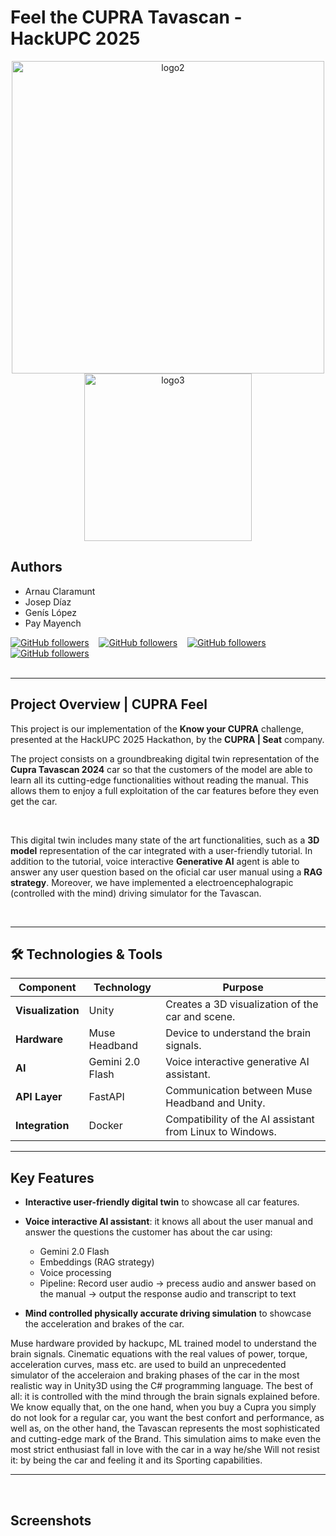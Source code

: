 # Feel the CUPRA Tavascan - HackUPC 2025

<p align="center">
  <img src="https://github.com/user-attachments/assets/dbad1f2a-cf4a-410f-aaa3-de891e77bc9a" alt="logo2" width="500"/>
  <img src="https://github.com/user-attachments/assets/aa60a680-b543-4750-8989-a7e042b8f9c6" alt="logo3" width="268"/>
</p>


## Authors
- Arnau Claramunt
- Josep Díaz
- Genís López
- Pay Mayench

[![GitHub followers](https://img.shields.io/github/followers/ArnauCS03?label=ArnauCS03)](https://github.com/ArnauCS03) &nbsp;&nbsp; 
[![GitHub followers](https://img.shields.io/github/followers/Nascarin?label=Nascarin)](https://github.com/Nascarin) &nbsp;&nbsp; 
[![GitHub followers](https://img.shields.io/github/followers/GenisLopez5?label=GenisLopez5)](https://github.com/GenisLopez5) &nbsp;&nbsp; 
[![GitHub followers](https://img.shields.io/github/followers/PauMayench?label=PauMayench)](https://github.com/PauMayench) <br><br>

---

## Project Overview | CUPRA Feel

This project is our implementation of the **Know your CUPRA** challenge, presented at the HackUPC 2025 Hackathon, by the **CUPRA | Seat** company.

The project consists on a groundbreaking digital twin representation of the **Cupra Tavascan 2024** car so that the customers of the model are able to learn all its cutting-edge functionalities without reading the manual. This allows them to enjoy a full exploitation of the car features before they even get the car. 

<br>

This digital twin includes many state of the art functionalities, such as a **3D model** representation of the car integrated with a user-friendly tutorial. In addition to the tutorial, voice interactive **Generative AI** agent is able to answer any user question based on the oficial car user manual using a **RAG strategy**. Moreover, we have implemented a electroencephalograpic (controlled with the mind) driving simulator for the Tavascan.

<br>

---

## 🛠️ Technologies & Tools  

| **Component**        | **Technology**    | **Purpose**                                   |
|----------------------|-------------------|-----------------------------------------------|
| **Visualization**    | Unity             | Creates a 3D visualization of the car and scene.   |
| **Hardware**         | Muse Headband     | Device to understand the brain signals. |
| **AI**               | Gemini 2.0 Flash  | Voice interactive generative AI assistant.  |
| **API Layer**        | FastAPI           | Communication between Muse Headband and Unity. |
| **Integration**      | Docker            | Compatibility of the AI assistant from Linux to Windows. |

---


## Key Features

- **Interactive user-friendly digital twin** to showcase all car features.
  
- **Voice interactive AI assistant**: it knows all about the user manual and answer the questions the customer has about the car using:
  - Gemini 2.0 Flash
  - Embeddings (RAG strategy)
  - Voice processing
  - Pipeline: Record user audio -> precess audio and answer based on the manual -> output the response audio and transcript to text

- **Mind controlled physically accurate driving simulation** to showcase the acceleration and brakes of the car.
    
Muse hardware provided by hackupc, ML trained model to understand the brain signals.
Cinematic equations with the real values of power, torque, acceleration curves, mass etc. are used to build an unprecedented simulator of the acceleraion and braking phases of the car in the most realistic way in Unity3D using the C# programming language. The best of all: it is controlled with the mind through the brain signals explained before. We know equally that, on the one hand, when you buy a Cupra you simply do not look for a regular car, you want the best confort and performance, as well as, on the other hand, the Tavascan represents the most sophisticated and cutting-edge mark of the Brand. This simulation aims to make even the most strict enthusiast fall in love with the car in a way he/she Will not resist it: by being the car and feeling it and its Sporting capabilities.

---

<br>

## Screenshots




<br>
<br>
